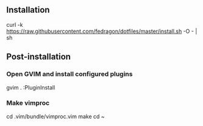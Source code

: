 ## Installation 

  curl -k https://raw.githubusercontent.com/fedragon/dotfiles/master/install.sh -O - | sh

## Post-installation

### Open GVIM and install configured plugins

  gvim .
  :PluginInstall

### Make vimproc

  cd .vim/bundle/vimproc.vim
  make
  cd ~

